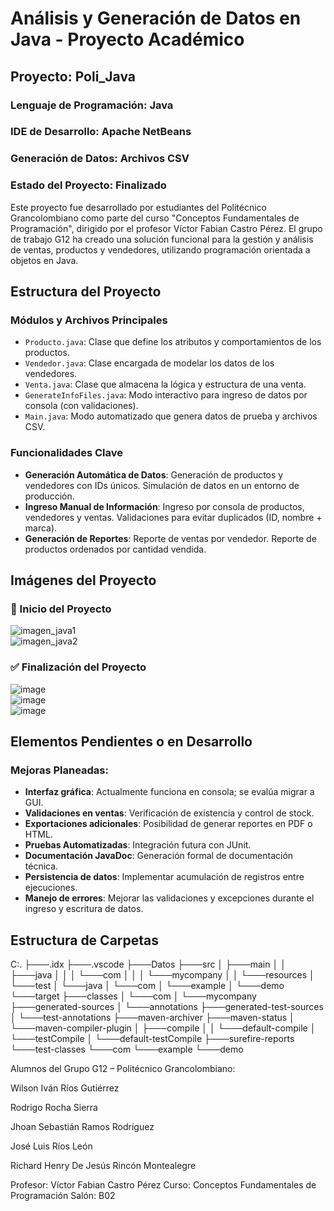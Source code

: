 # Análisis y Generación de Datos en Java - Proyecto Académico
## Proyecto: Poli_Java  
### Lenguaje de Programación: Java  
### IDE de Desarrollo: Apache NetBeans  
### Generación de Datos: Archivos CSV  
### Estado del Proyecto: Finalizado

Este proyecto fue desarrollado por estudiantes del Politécnico Grancolombiano como parte del curso "Conceptos Fundamentales de Programación", dirigido por el profesor Víctor Fabian Castro Pérez. El grupo de trabajo G12 ha creado una solución funcional para la gestión y análisis de ventas, productos y vendedores, utilizando programación orientada a objetos en Java.

## Estructura del Proyecto

### Módulos y Archivos Principales
- `Producto.java`: Clase que define los atributos y comportamientos de los productos.
- `Vendedor.java`: Clase encargada de modelar los datos de los vendedores.
- `Venta.java`: Clase que almacena la lógica y estructura de una venta.
- `GenerateInfoFiles.java`: Modo interactivo para ingreso de datos por consola (con validaciones).
- `Main.java`: Modo automatizado que genera datos de prueba y archivos CSV.

### Funcionalidades Clave

- **Generación Automática de Datos**: Generación de productos y vendedores con IDs únicos. Simulación de datos en un entorno de producción.
- **Ingreso Manual de Información**: Ingreso por consola de productos, vendedores y ventas. Validaciones para evitar duplicados (ID, nombre + marca).
- **Generación de Reportes**: Reporte de ventas por vendedor. Reporte de productos ordenados por cantidad vendida.

## Imágenes del Proyecto

### 🔧 Inicio del Proyecto
![imagen_java1](https://github.com/user-attachments/assets/b726c044-fe94-4524-bfb4-2254396d624c)  
![imagen_java2](https://github.com/user-attachments/assets/6ab44118-23ab-4114-8162-2a0da2d4b6d6)

### ✅ Finalización del Proyecto
![image](https://github.com/user-attachments/assets/b310baad-f973-4b08-ae0b-800f77f8551f)  
![image](https://github.com/user-attachments/assets/a1af0f0d-34b2-48b2-8ebf-7cf2a098b207)  
![image](https://github.com/user-attachments/assets/a3dea322-7921-431a-8e23-2f475bba160f)

## Elementos Pendientes o en Desarrollo

### Mejoras Planeadas:
- **Interfaz gráfica**: Actualmente funciona en consola; se evalúa migrar a GUI.
- **Validaciones en ventas**: Verificación de existencia y control de stock.
- **Exportaciones adicionales**: Posibilidad de generar reportes en PDF o HTML.
- **Pruebas Automatizadas**: Integración futura con JUnit.
- **Documentación JavaDoc**: Generación formal de documentación técnica.
- **Persistencia de datos**: Implementar acumulación de registros entre ejecuciones.
- **Manejo de errores**: Mejorar las validaciones y excepciones durante el ingreso y escritura de datos.

## Estructura de Carpetas
C:.
├───.idx
├───.vscode
├───Datos
├───src
│   ├───main
│   │   ├───java
│   │   │   └───com
│   │   │       └───mycompany
│   │   └───resources
│   └───test
│       └───java
│           └───com
│               └───example
│                   └───demo
└───target
    ├───classes
    │   └───com
    │       └───mycompany
    ├───generated-sources
    │   └───annotations
    ├───generated-test-sources
    │   └───test-annotations
    ├───maven-archiver
    ├───maven-status
    │   └───maven-compiler-plugin
    │       ├───compile
    │       │   └───default-compile
    │       └───testCompile
    │           └───default-testCompile
    ├───surefire-reports
    └───test-classes
        └───com
            └───example
                └───demo


Alumnos del Grupo G12 – Politécnico Grancolombiano:

Wilson Iván Ríos Gutiérrez

Rodrigo Rocha Sierra

Jhoan Sebastián Ramos Rodríguez

José Luis Ríos León

Richard Henry De Jesús Rincón Montealegre

Profesor: Víctor Fabian Castro Pérez
Curso: Conceptos Fundamentales de Programación
Salón: B02
